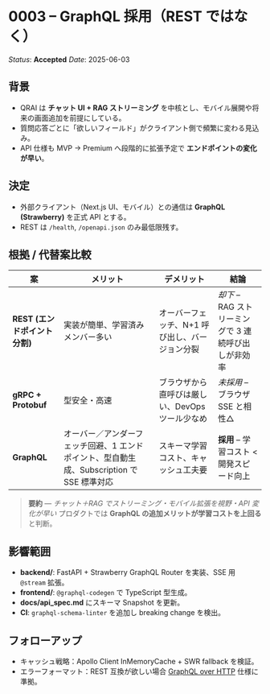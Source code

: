 # 0003 – GraphQL 採用（REST ではなく）

*Status*: **Accepted**
*Date*: 2025-06-03

## 背景

* QRAI は **チャット UI + RAG ストリーミング** を中核とし、モバイル展開や将来の画面追加を前提にしている。
* 質問応答ごとに「欲しいフィールド」がクライアント側で頻繁に変わる見込み。
* API 仕様も MVP → Premium へ段階的に拡張予定で **エンドポイントの変化が早い**。

## 決定

* 外部クライアント（Next.js UI、モバイル）との通信は **GraphQL (Strawberry)** を正式 API とする。
* REST は `/health`, `/openapi.json` のみ最低限残す。

## 根拠 / 代替案比較

| 案                    | メリット                                                    | デメリット                       | 結論                               |
| -------------------- | ------------------------------------------------------- | --------------------------- | -------------------------------- |
| **REST (エンドポイント分割)** | 実装が簡単、学習済みメンバー多い                                        | オーバーフェッチ、N+1 呼び出し、バージョン分裂   | *却下* – RAG ストリーミングで 3 連続呼び出しが非効率 |
| **gRPC + Protobuf**  | 型安全・高速                                                  | ブラウザから直呼びは厳しい、DevOps ツール少なめ | *未採用* – ブラウザ SSE と相性△            |
| **GraphQL**          | オーバー／アンダーフェッチ回避、1 エンドポイント、型自動生成、Subscription で SSE 標準対応 | スキーマ学習コスト、キャッシュ工夫要          | **採用** – 学習コスト < 開発スピード向上        |

> **要約** — *チャット＋RAG でストリーミング・モバイル拡張を視野・API 変化が早い* プロダクトでは **GraphQL の追加メリットが学習コストを上回る** と判断。

## 影響範囲

* **backend/**: FastAPI + Strawberry GraphQL Router を実装、SSE 用 `@stream` 拡張。
* **frontend/**: `@graphql-codegen` で TypeScript 型生成。
* **docs/api\_spec.md** にスキーマ Snapshot を更新。
* **CI**: `graphql-schema-linter` を追加し breaking change を検出。

## フォローアップ

* キャッシュ戦略：Apollo Client InMemoryCache + SWR fallback を検証。
* エラーフォーマット：REST 互換が欲しい場合 [GraphQL over HTTP](https://graphql.org/learn/serving-over-http/) 仕様に準拠。
